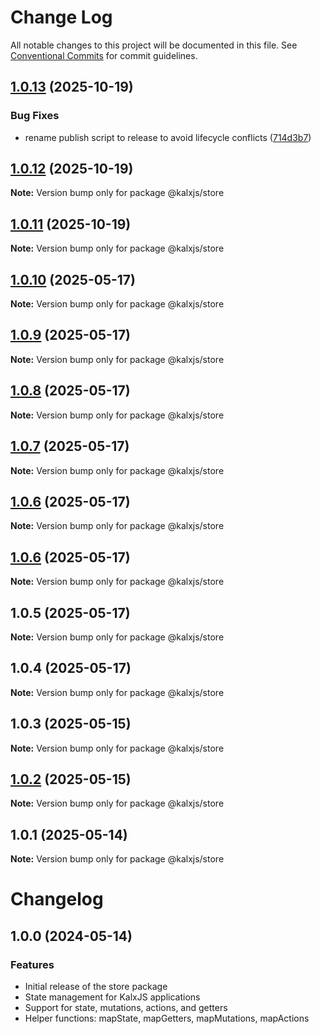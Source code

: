 # Change Log

All notable changes to this project will be documented in this file.
See [Conventional Commits](https://conventionalcommits.org) for commit guidelines.

## [1.0.13](https://github.com/Odeneho-Calculus/kalxjs/compare/@kalxjs/store@1.0.10...@kalxjs/store@1.0.13) (2025-10-19)

### Bug Fixes

- rename publish script to release to avoid lifecycle conflicts ([714d3b7](https://github.com/Odeneho-Calculus/kalxjs/commit/714d3b77f043fdd0713b8198147a013c3f6e1c07))

## [1.0.12](https://github.com/Odeneho-Calculus/kalxjs/compare/@kalxjs/store@1.0.10...@kalxjs/store@1.0.12) (2025-10-19)

**Note:** Version bump only for package @kalxjs/store

## [1.0.11](https://github.com/Odeneho-Calculus/kalxjs/compare/@kalxjs/store@1.0.10...@kalxjs/store@1.0.11) (2025-10-19)

**Note:** Version bump only for package @kalxjs/store

## [1.0.10](https://github.com/Odeneho-Calculus/kalxjs/compare/@kalxjs/store@1.0.9...@kalxjs/store@1.0.10) (2025-05-17)

**Note:** Version bump only for package @kalxjs/store

## [1.0.9](https://github.com/Odeneho-Calculus/kalxjs/compare/@kalxjs/store@1.0.8...@kalxjs/store@1.0.9) (2025-05-17)

**Note:** Version bump only for package @kalxjs/store

## [1.0.8](https://github.com/Odeneho-Calculus/kalxjs/compare/@kalxjs/store@1.0.7...@kalxjs/store@1.0.8) (2025-05-17)

**Note:** Version bump only for package @kalxjs/store

## [1.0.7](https://github.com/Odeneho-Calculus/kalxjs/compare/@kalxjs/store@1.0.6...@kalxjs/store@1.0.7) (2025-05-17)

**Note:** Version bump only for package @kalxjs/store

## [1.0.6](https://github.com/Odeneho-Calculus/kalxjs/compare/@kalxjs/store@1.0.5...@kalxjs/store@1.0.6) (2025-05-17)

**Note:** Version bump only for package @kalxjs/store

## [1.0.6](https://github.com/Odeneho-Calculus/kalxjs/compare/@kalxjs/store@1.0.5...@kalxjs/store@1.0.6) (2025-05-17)

**Note:** Version bump only for package @kalxjs/store

## 1.0.5 (2025-05-17)

**Note:** Version bump only for package @kalxjs/store

## 1.0.4 (2025-05-17)

**Note:** Version bump only for package @kalxjs/store

## 1.0.3 (2025-05-15)

**Note:** Version bump only for package @kalxjs/store

## [1.0.2](https://github.com/Odeneho-Calculus/kalxjs/compare/@kalxjs/store@1.0.1...@kalxjs/store@1.0.2) (2025-05-15)

**Note:** Version bump only for package @kalxjs/store

## 1.0.1 (2025-05-14)

**Note:** Version bump only for package @kalxjs/store

# Changelog

## 1.0.0 (2024-05-14)

### Features

- Initial release of the store package
- State management for KalxJS applications
- Support for state, mutations, actions, and getters
- Helper functions: mapState, mapGetters, mapMutations, mapActions
